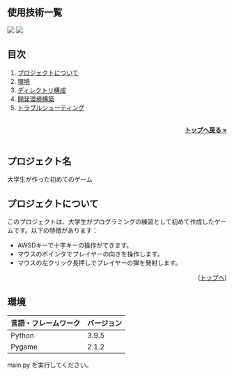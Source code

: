 <div id="top"></div>

## 使用技術一覧

<p style="display: inline">
  <img src="https://img.shields.io/badge/-Python-F2C63C.svg?logo=python&style=for-the-badge">
  <img src="https://img.shields.io/badge/-Pygame-376D7E.svg?logo=pygame&style=for-the-badge">
</p>

## 目次

1. [プロジェクトについて](#プロジェクトについて)
2. [環境](#環境)
3. [ディレクトリ構成](#ディレクトリ構成)
4. [開発環境構築](#開発環境構築)
5. [トラブルシューティング](#トラブルシューティング)

<br />
<div align="right">
    <a href="#top"><strong>トップへ戻る »</strong></a>
</div>
<br />

## プロジェクト名

大学生が作った初めてのゲーム

## プロジェクトについて

このプロジェクトは、大学生がプログラミングの練習として初めて作成したゲームです。以下の特徴があります：

- AWSDキーで十字キーの操作ができます。
- マウスのポインタでプレイヤーの向きを操作します。
- マウスの左クリック長押しでプレイヤーの弾を発射します。

<p align="right">(<a href="#top">トップへ</a>)</p>

## 環境

| 言語・フレームワーク  | バージョン  |
| --------------------- | ----------- |
| Python                | 3.9.5        |
| Pygame                | 2.1.2       |

main.py を実行してください。
